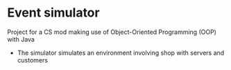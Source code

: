 # Event simulator
Project for a CS mod making use of Object-Oriented Programming (OOP) with Java
  - The simulator simulates an environment involving shop with servers and customers
